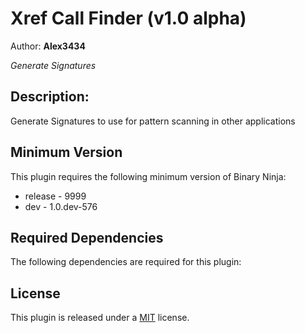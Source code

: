 # Xref Call Finder (v1.0 alpha)
Author: **Alex3434**

_Generate Signatures_

## Description:

Generate Signatures to use for pattern scanning in other applications

## Minimum Version

This plugin requires the following minimum version of Binary Ninja:

 * release - 9999
 * dev - 1.0.dev-576


## Required Dependencies

The following dependencies are required for this plugin:



## License

This plugin is released under a [MIT](LICENSE) license.


